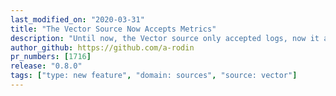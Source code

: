 ```yaml
---
last_modified_on: "2020-03-31"
title: "The Vector Source Now Accepts Metrics"
description: "Until now, the Vector source only accepted logs, now it accepts metrics as well"
author_github: https://github.com/a-rodin
pr_numbers: [1716]
release: "0.8.0"
tags: ["type: new feature", "domain: sources", "source: vector"]
---
```

